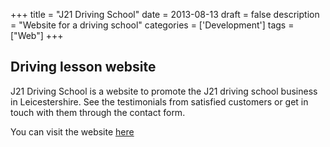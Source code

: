 +++
title = "J21 Driving School"
date = 2013-08-13
draft = false
description = "Website for a driving school"
categories = ['Development']
tags = ["Web"]
+++

## Driving lesson website

J21 Driving School is a website to promote the J21 driving school business in Leicestershire. See the testimonials from satisfied customers or get in touch with them through the contact form.

You can visit the website [here](https://j21drivingschool.co.uk/)